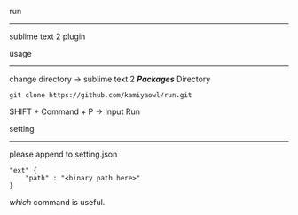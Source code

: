 run
___

sublime text 2 plugin

usage
___

change directory -> sublime text 2 ***Packages*** Directory
```
git clone https://github.com/kamiyaowl/run.git
```

SHIFT + Command + P -> Input Run

setting
___

please append to setting.json

```
"ext" {
	"path" : "<binary path here>"
}
```
*which* command is useful.

